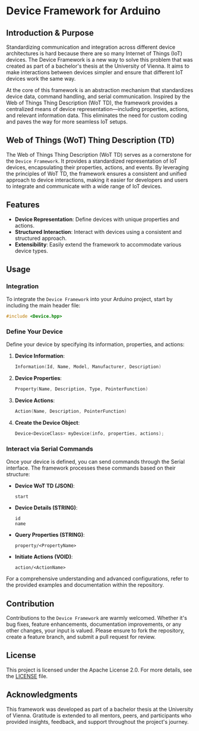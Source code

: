 # Device Framework for Arduino

## Introduction & Purpose

Standardizing communication and integration across different device architectures is hard because there are so many Internet of Things (IoT) devices. The Device Framework is a new way to solve this problem that was created as part of a bachelor's thesis at the University of Vienna. It aims to make interactions between devices simpler and ensure that different IoT devices work the same way.

At the core of this framework is an abstraction mechanism that standardizes device data, command handling, and serial communication. Inspired by the Web of Things Thing Description (WoT TD), the framework provides a centralized means of device representation—including properties, actions, and relevant information data. This eliminates the need for custom coding and paves the way for more seamless IoT setups.

## Web of Things (WoT) Thing Description (TD)

The Web of Things Thing Description (WoT TD) serves as a cornerstone for the `Device Framework`. It provides a standardized representation of IoT devices, encapsulating their properties, actions, and events. By leveraging the principles of WoT TD, the framework ensures a consistent and unified approach to device interactions, making it easier for developers and users to integrate and communicate with a wide range of IoT devices.

## Features

-   **Device Representation**: Define devices with unique properties and actions.
-   **Structured Interaction**: Interact with devices using a consistent and structured approach.
-   **Extensibility**: Easily extend the framework to accommodate various device types.

## Usage

### Integration

To integrate the `Device Framework` into your Arduino project, start by including the main header file:

```cpp
#include <Device.hpp>
```

### Define Your Device

Define your device by specifying its information, properties, and actions:

1. **Device Information**:

    ```cpp
    Information(Id, Name, Model, Manufacturer, Description)
    ```

2. **Device Properties**:

    ```cpp
    Property(Name, Description, Type, PointerFunction)
    ```

3. **Device Actions**:

    ```cpp
    Action(Name, Description, PointerFunction)
    ```

4. **Create the Device Object**:
    ```cpp
    Device<DeviceClass> myDevice(info, properties, actions);
    ```

### Interact via Serial Commands

Once your device is defined, you can send commands through the Serial interface. The framework processes these commands based on their structure:

-   **Device WoT TD (JSON)**:

    ```
    start
    ```

-   **Device Details (STRING)**:

    ```
    id
    name
    ```

-   **Query Properties (STRING)**:

    ```
    property/<PropertyName>
    ```

-   **Initiate Actions (VOID)**:
    ```
    action/<ActionName>
    ```

For a comprehensive understanding and advanced configurations, refer to the provided examples and documentation within the repository.

## Contribution

Contributions to the `Device Framework` are warmly welcomed. Whether it's bug fixes, feature enhancements, documentation improvements, or any other changes, your input is valued. Please ensure to fork the repository, create a feature branch, and submit a pull request for review.

## License

This project is licensed under the Apache License 2.0. For more details, see the [LICENSE](LICENSE) file.

## Acknowledgments

This framework was developed as part of a bachelor thesis at the University of Vienna. Gratitude is extended to all mentors, peers, and participants who provided insights, feedback, and support throughout the project's journey.
